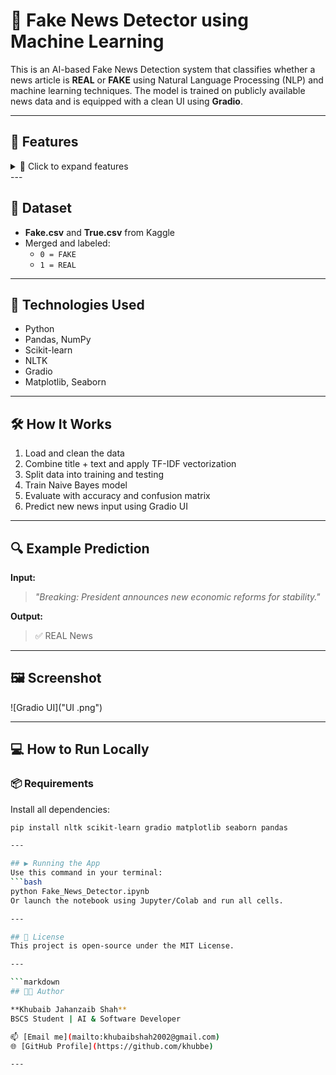 # 📰 Fake News Detector using Machine Learning

This is an AI-based Fake News Detection system that classifies whether a news article is **REAL** or **FAKE** using Natural Language Processing (NLP) and machine learning techniques. The model is trained on publicly available news data and is equipped with a clean UI using **Gradio**.

---

## 🚀 Features

<details>
<summary>📌 Click to expand features</summary>
- ✅ Cleans and preprocesses news data (removes stopwords, symbols, etc.)
- ✅ Uses **TF-IDF Vectorizer** to convert text into numerical features
- ✅ Trained on **Naive Bayes Classifier** for high accuracy
- ✅ Has a **Gradio-based Web UI** for real-time predictions
- ✅ Includes visualization with **confusion matrix**
</details>
---

## 📂 Dataset

- **Fake.csv** and **True.csv** from Kaggle
- Merged and labeled:
  - `0 = FAKE`
  - `1 = REAL`

---

## 🧠 Technologies Used

- Python
- Pandas, NumPy
- Scikit-learn
- NLTK
- Gradio
- Matplotlib, Seaborn

---

## 🛠 How It Works

1. Load and clean the data  
2. Combine title + text and apply TF-IDF vectorization  
3. Split data into training and testing  
4. Train Naive Bayes model  
5. Evaluate with accuracy and confusion matrix  
6. Predict new news input using Gradio UI

---

## 🔍 Example Prediction

**Input:**  
> _"Breaking: President announces new economic reforms for stability."_

**Output:**  
> ✅ REAL News

---

## 🖼️ Screenshot

![Gradio UI]("UI .png")

---

## 💻 How to Run Locally

### 📦 Requirements

Install all dependencies:
```bash
pip install nltk scikit-learn gradio matplotlib seaborn pandas

---

## ▶️ Running the App
Use this command in your terminal:
```bash
python Fake_News_Detector.ipynb
Or launch the notebook using Jupyter/Colab and run all cells.

--- 

## 📜 License
This project is open-source under the MIT License.

---

```markdown
## 👨‍💻 Author

**Khubaib Jahanzaib Shah**
BSCS Student | AI & Software Developer

📫 [Email me](mailto:khubaibshah2002@gmail.com)
🌐 [GitHub Profile](https://github.com/khubbe)

---